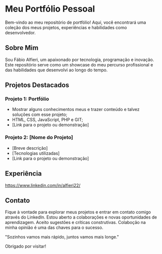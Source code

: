 # Meu Portfólio Pessoal

Bem-vindo ao meu repositório de portfólio! Aqui, você encontrará uma coleção dos meus projetos, experiências e habilidades como desenvolvedor. 

## Sobre Mim

Sou Fábio Alfieri, um apaixonado por tecnologia, programação e inovação. Este repositório serve como um showcase do meu percurso profissional e das habilidades que desenvolvi ao longo do tempo.

## Projetos Destacados

### Projeto 1: Portfólio
- Mostrar alguns conhecimentos meus e trazer conteúdo e talvez soluções com esse projeto;
- HTML, CSS, JavaScript, PHP e GIT;
- [Link para o projeto ou demonstração]

### Projeto 2: [Nome do Projeto]
- [Breve descrição]
- [Tecnologias utilizadas]
- [Link para o projeto ou demonstração]

## Experiência

https://www.linkedin.com/in/alfieri22/

## Contato

Fique à vontade para explorar meus projetos e entrar em contato comigo através do LinkedIn. Estou aberto a colaborações e novas oportunidades de aprendizagem. Aceito sugestões e críticas construtivas. Colaboção na minha opinião é uma das chaves para o sucesso.

"Sozinhos vamos mais rápido, juntos vamos mais longe."

Obrigado por visitar!
